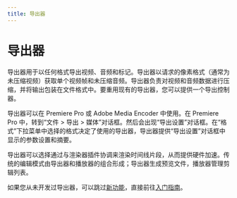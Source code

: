 ```yaml
---
title: 导出器
---
```

# 导出器

导出器用于以任何格式导出视频、音频和标记。导出器以请求的像素格式（通常为未压缩视频）获取单个视频帧和未压缩音频。导出器负责对视频和音频数据进行压缩，并将输出包装在文件格式中。要重用现有的导出器，您可以提供一个导出控制器。

导出器可以在 Premiere Pro 或 Adobe Media Encoder 中使用。在 Premiere Pro 中，转到“文件 > 导出 > 媒体”对话框。然后会出现“导出设置”对话框。在“格式”下拉菜单中选择的格式决定了使用的导出器，导出器提供“导出设置”对话框中显示的参数设置和摘要。

导出器可以选择通过与渲染器插件协调来渲染时间线片段，从而提供硬件加速。传统的编辑模式由导出器和播放器的组合形成；导出器生成预览文件，播放器管理剪辑列表。

如果您从未开发过导出器，可以跳过[新功能](.././whats-new)，直接前往[入门指南](.././getting-started)。
